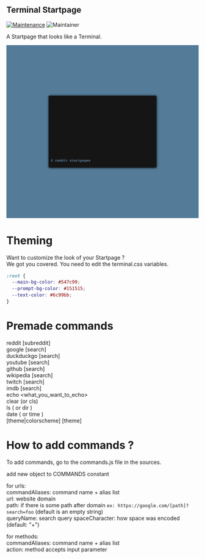 ## Terminal Startpage

[![Maintenance](https://img.shields.io/badge/Maintained%3F-yes-green.svg)](https://GitHub.com/Naereen/StrapDown.js/graphs/commit-activity)
![Maintainer](https://img.shields.io/badge/maintainer-EmDev21-blue)

A Startpage that looks like a Terminal.

![](preview.png)

# Theming

Want to customize the look of your Startpage ?\
We got you covered. You need to edit the terminal.css variables.

```css
:root {
  --main-bg-color: #547c99;
  --prompt-bg-color: #151515;
  --text-color: #6c99bb;
}
```

# Premade commands

reddit [subreddit]\
google [search]\
duckduckgo [search]\
youtube [search]\
github [search]\
wikipedia [search]\
twitch [search]\
imdb [search]\
echo <what_you_want_to_echo>\
clear (or cls)\
ls ( or dir )\
date ( or time )\
[theme|colorscheme] [theme] 

# How to add commands ?

To add commands, go to the commands.js file in the sources.

add new object to COMMANDS constant

for urls:  
commandAliases: command name + alias list  
url: website domain  
path: if there is some path after domain `ex: https://google.com/[path]?search=foo` (default is an empty string)  
queryName: search query
spaceCharacter: how space was encoded (default: "+")

for methods:  
commandAliases: command name + alias list  
action: method accepts input parameter

